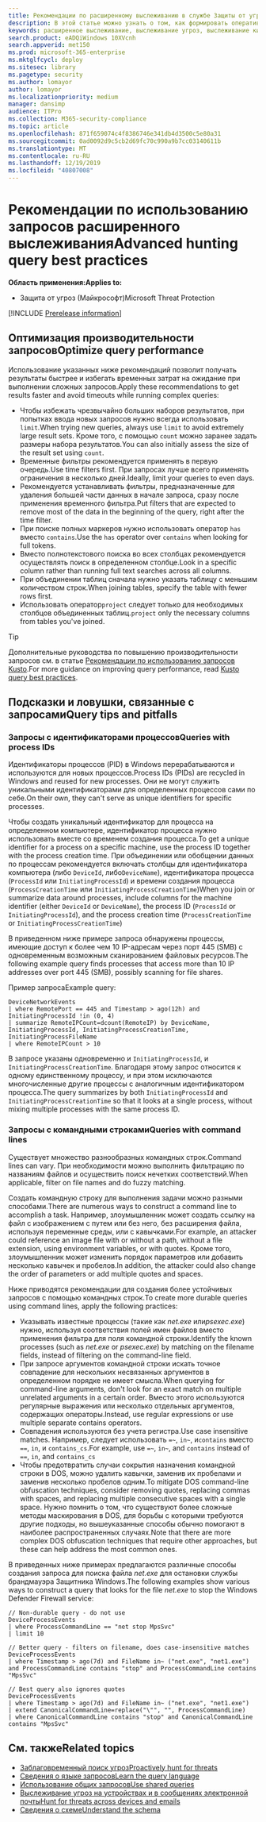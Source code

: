 ```yaml
---
title: Рекомендации по расширенному выслеживанию в службе Защиты от угроз (Майкрософт)
description: В этой статье можно узнать о том, как формировать оперативные, эффективные и безошибочные запросы в ходе расширенного выслеживания.
keywords: расширенное выслеживание, выслеживание угроз, выслеживание киберугроз, поиск, запрос, телеметрия, настройка обнаружения угроз, схема, kusto, избегание времени ожидания, командные строки, идентификатор процесса
search.product: eADQiWindows 10XVcnh
search.appverid: met150
ms.prod: microsoft-365-enterprise
ms.mktglfcycl: deploy
ms.sitesec: library
ms.pagetype: security
ms.author: lomayor
author: lomayor
ms.localizationpriority: medium
manager: dansimp
audience: ITPro
ms.collection: M365-security-compliance
ms.topic: article
ms.openlocfilehash: 871f659074c4f8386746e341db4d3500c5e80a31
ms.sourcegitcommit: 0ad0092d9c5cb2d69fc70c990a9b7cc03140611b
ms.translationtype: MT
ms.contentlocale: ru-RU
ms.lasthandoff: 12/19/2019
ms.locfileid: "40807008"
---
```

# <a name="advanced-hunting-query-best-practices"></a><span data-ttu-id="c3519-104">Рекомендации по использованию запросов расширенного выслеживания</span><span class="sxs-lookup"><span data-stu-id="c3519-104">Advanced hunting query best practices</span></span>

<span data-ttu-id="c3519-105">**Область применения:**</span><span class="sxs-lookup"><span data-stu-id="c3519-105">**Applies to:**</span></span>
- <span data-ttu-id="c3519-106">Защита от угроз (Майкрософт)</span><span class="sxs-lookup"><span data-stu-id="c3519-106">Microsoft Threat Protection</span></span>

[!INCLUDE [Prerelease information](../includes/prerelease.md)]

## <a name="optimize-query-performance"></a><span data-ttu-id="c3519-107">Оптимизация производительности запросов</span><span class="sxs-lookup"><span data-stu-id="c3519-107">Optimize query performance</span></span>
<span data-ttu-id="c3519-108">Использование указанных ниже рекомендаций позволит получать результаты быстрее и избегать временных затрат на ожидание при выполнении сложных запросов.</span><span class="sxs-lookup"><span data-stu-id="c3519-108">Apply these recommendations to get results faster and avoid timeouts while running complex queries:</span></span>
- <span data-ttu-id="c3519-109">Чтобы избежать чрезвычайно больших наборов результатов, при попытках ввода новых запросов нужно всегда использовать `limit`.</span><span class="sxs-lookup"><span data-stu-id="c3519-109">When trying new queries, always use `limit` to avoid extremely large result sets.</span></span> <span data-ttu-id="c3519-110">Кроме того, с помощью `count` можно заранее задать размеры набора результатов.</span><span class="sxs-lookup"><span data-stu-id="c3519-110">You can also initially assess the size of the result set using `count`.</span></span>
- <span data-ttu-id="c3519-111">Временные фильтры рекомендуется применять в первую очередь.</span><span class="sxs-lookup"><span data-stu-id="c3519-111">Use time filters first.</span></span> <span data-ttu-id="c3519-112">При запросах лучше всего применять ограничения в несколько дней.</span><span class="sxs-lookup"><span data-stu-id="c3519-112">Ideally, limit your queries to even days.</span></span>
- <span data-ttu-id="c3519-113">Рекомендуется устанавливать фильтры, предназначенные для удаления большей части данных в начале запроса, сразу после применения временного фильтра.</span><span class="sxs-lookup"><span data-stu-id="c3519-113">Put filters that are expected to remove most of the data in the beginning of the query, right after the time filter.</span></span>
- <span data-ttu-id="c3519-114">При поиске полных маркеров нужно использовать оператор `has` вместо `contains`.</span><span class="sxs-lookup"><span data-stu-id="c3519-114">Use the `has` operator over `contains` when looking for full tokens.</span></span>
- <span data-ttu-id="c3519-115">Вместо полнотекстового поиска во всех столбцах рекомендуется осуществлять поиск в определенном столбце.</span><span class="sxs-lookup"><span data-stu-id="c3519-115">Look in a specific column rather than running full text searches across all columns.</span></span>
- <span data-ttu-id="c3519-116">При объединении таблиц сначала нужно указать таблицу с меньшим количеством строк.</span><span class="sxs-lookup"><span data-stu-id="c3519-116">When joining tables, specify the table with fewer rows first.</span></span>
- <span data-ttu-id="c3519-117">Использовать оператор`project` следует только для необходимых столбцов объединенных таблиц.</span><span class="sxs-lookup"><span data-stu-id="c3519-117">`project` only the necessary columns from tables you've joined.</span></span>

>[!Tip]
><span data-ttu-id="c3519-118">Дополнительные руководства по повышению производительности запросов см. в статье [Рекомендации по использованию запросов Kusto](https://docs.microsoft.com/azure/kusto/query/best-practices).</span><span class="sxs-lookup"><span data-stu-id="c3519-118">For more guidance on improving query performance, read [Kusto query best practices](https://docs.microsoft.com/azure/kusto/query/best-practices).</span></span>

## <a name="query-tips-and-pitfalls"></a><span data-ttu-id="c3519-119">Подсказки и ловушки, связанные с запросами</span><span class="sxs-lookup"><span data-stu-id="c3519-119">Query tips and pitfalls</span></span>

### <a name="queries-with-process-ids"></a><span data-ttu-id="c3519-120">Запросы с идентификаторами процессов</span><span class="sxs-lookup"><span data-stu-id="c3519-120">Queries with process IDs</span></span>
<span data-ttu-id="c3519-121">Идентификаторы процессов (PID) в Windows перерабатываются и используются для новых процессов.</span><span class="sxs-lookup"><span data-stu-id="c3519-121">Process IDs (PIDs) are recycled in Windows and reused for new processes.</span></span> <span data-ttu-id="c3519-122">Они не могут служить уникальными идентификаторами для определенных процессов сами по себе.</span><span class="sxs-lookup"><span data-stu-id="c3519-122">On their own, they can't serve as unique identifiers for specific processes.</span></span>

<span data-ttu-id="c3519-123">Чтобы создать уникальный идентификатор для процесса на определенном компьютере, идентификатор процесса нужно использовать вместе со временем создания процесса.</span><span class="sxs-lookup"><span data-stu-id="c3519-123">To get a unique identifier for a process on a specific machine, use the process ID together with the process creation time.</span></span> <span data-ttu-id="c3519-124">При объединении или обобщении данных по процессам рекомендуется включать столбцы для идентификатора компьютера (либо `DeviceId`, либо`DeviceName`), идентификатора процесса (`ProcessId` или `InitiatingProcessId`) и времени создания процесса (`ProcessCreationTime` или `InitiatingProcessCreationTime`)</span><span class="sxs-lookup"><span data-stu-id="c3519-124">When you join or summarize data around processes, include columns for the machine identifier (either `DeviceId` or `DeviceName`), the process ID (`ProcessId` or `InitiatingProcessId`), and the process creation time (`ProcessCreationTime` or `InitiatingProcessCreationTime`)</span></span>

<span data-ttu-id="c3519-125">В приведенном ниже примере запроса обнаружены процессы, имеющие доступ к более чем 10 IP-адресам через порт 445 (SMB) с одновременным возможным сканированием файловых ресурсов.</span><span class="sxs-lookup"><span data-stu-id="c3519-125">The following example query finds processes that access more than 10 IP addresses over port 445 (SMB), possibly scanning for file shares.</span></span>

<span data-ttu-id="c3519-126">Пример запроса</span><span class="sxs-lookup"><span data-stu-id="c3519-126">Example query:</span></span>
```
DeviceNetworkEvents
| where RemotePort == 445 and Timestamp > ago(12h) and InitiatingProcessId !in (0, 4)
| summarize RemoteIPCount=dcount(RemoteIP) by DeviceName, InitiatingProcessId, InitiatingProcessCreationTime, InitiatingProcessFileName
| where RemoteIPCount > 10
```

<span data-ttu-id="c3519-127">В запросе указаны одновременно и `InitiatingProcessId`, и `InitiatingProcessCreationTime`. Благодаря этому запрос относится к одному единственному процессу, и при этом исключаются многочисленные другие процессы с аналогичным идентификатором процесса.</span><span class="sxs-lookup"><span data-stu-id="c3519-127">The query summarizes by both `InitiatingProcessId` and `InitiatingProcessCreationTime` so that it looks at a single process, without mixing multiple processes with the same process ID.</span></span>

### <a name="queries-with-command-lines"></a><span data-ttu-id="c3519-128">Запросы с командными строками</span><span class="sxs-lookup"><span data-stu-id="c3519-128">Queries with command lines</span></span>

<span data-ttu-id="c3519-129">Существует множество разнообразных командных строк.</span><span class="sxs-lookup"><span data-stu-id="c3519-129">Command lines can vary.</span></span> <span data-ttu-id="c3519-130">При необходимости можно выполнить фильтрацию по названиям файлов и осуществить поиск нечетких соответствий.</span><span class="sxs-lookup"><span data-stu-id="c3519-130">When applicable, filter on file names and do fuzzy matching.</span></span>

<span data-ttu-id="c3519-131">Создать командную строку для выполнения задачи можно разными способами.</span><span class="sxs-lookup"><span data-stu-id="c3519-131">There are numerous ways to construct a command line to accomplish a task.</span></span> <span data-ttu-id="c3519-132">Например, злоумышленник может создать ссылку на файл с изображением с путем или без него, без расширения файла, используя переменные среды, или с кавычками.</span><span class="sxs-lookup"><span data-stu-id="c3519-132">For example, an attacker could reference an image file with or without a path, without a file extension, using environment variables, or with quotes.</span></span> <span data-ttu-id="c3519-133">Кроме того, злоумышленник может изменить порядок параметров или добавить несколько кавычек и пробелов.</span><span class="sxs-lookup"><span data-stu-id="c3519-133">In addition, the attacker could also change the order of parameters or add multiple quotes and spaces.</span></span>

<span data-ttu-id="c3519-134">Ниже приводятся рекомендации для создания более устойчивых запросов с помощью командных строк.</span><span class="sxs-lookup"><span data-stu-id="c3519-134">To create more durable queries using command lines, apply the following practices:</span></span>

- <span data-ttu-id="c3519-135">Указывать известные процессы (такие как *net.exe* или*psexec.exe*) нужно, используя соответствия полей имен файлов вместо применения фильтра для поля командной строки.</span><span class="sxs-lookup"><span data-stu-id="c3519-135">Identify the known processes (such as *net.exe* or *psexec.exe*) by matching on the filename fields, instead of filtering on the command-line field.</span></span>
- <span data-ttu-id="c3519-136">При запросе аргументов командной строки искать точное совпадение для нескольких несвязанных аргументов в определенном порядке не имеет смысла.</span><span class="sxs-lookup"><span data-stu-id="c3519-136">When querying for command-line arguments, don't look for an exact match on multiple unrelated arguments in a certain order.</span></span> <span data-ttu-id="c3519-137">Вместо этого используются регулярные выражения или несколько отдельных аргументов, содержащих операторы.</span><span class="sxs-lookup"><span data-stu-id="c3519-137">Instead, use regular expressions or use multiple separate contains operators.</span></span>
- <span data-ttu-id="c3519-138">Совпадения используются без учета регистра.</span><span class="sxs-lookup"><span data-stu-id="c3519-138">Use case insensitive matches.</span></span> <span data-ttu-id="c3519-139">Например, следует использовать `=~`, `in~`, и`contains` вместо `==`, `in`, и `contains_cs`.</span><span class="sxs-lookup"><span data-stu-id="c3519-139">For example, use `=~`, `in~`, and `contains` instead of `==`, `in`, and `contains_cs`</span></span>
- <span data-ttu-id="c3519-140">Чтобы предотвратить случаи сокрытия назначения командной строки в DOS, можно удалить кавычки, заменив их пробелами и заменив несколько пробелов одним.</span><span class="sxs-lookup"><span data-stu-id="c3519-140">To mitigate DOS command-line obfuscation techniques, consider removing quotes, replacing commas with spaces, and replacing multiple consecutive spaces with a single space.</span></span> <span data-ttu-id="c3519-141">Нужно помнить о том, что существуют более сложные методы маскирования в DOS, для борьбы с которыми требуются другие подходы, но вышеуказанные способы обычно помогают в наиболее распространенных случаях.</span><span class="sxs-lookup"><span data-stu-id="c3519-141">Note that there are more complex DOS obfuscation techniques that require other approaches, but these can help address the most common ones.</span></span>

<span data-ttu-id="c3519-142">В приведенных ниже примерах предлагаются различные способы создания запроса для поиска файла *net.exe* для остановки службы брандмауэра Защитника Windows.</span><span class="sxs-lookup"><span data-stu-id="c3519-142">The following examples show various ways to construct a query that looks for the file *net.exe* to stop the Windows Defender Firewall service:</span></span>

```
// Non-durable query - do not use
DeviceProcessEvents
| where ProcessCommandLine == "net stop MpsSvc"
| limit 10

// Better query - filters on filename, does case-insensitive matches
DeviceProcessEvents
| where Timestamp > ago(7d) and FileName in~ ("net.exe", "net1.exe") and ProcessCommandLine contains "stop" and ProcessCommandLine contains "MpsSvc" 

// Best query also ignores quotes
DeviceProcessEvents
| where Timestamp > ago(7d) and FileName in~ ("net.exe", "net1.exe")
| extend CanonicalCommandLine=replace("\"", "", ProcessCommandLine)
| where CanonicalCommandLine contains "stop" and CanonicalCommandLine contains "MpsSvc" 
```
## <a name="related-topics"></a><span data-ttu-id="c3519-143">См. также</span><span class="sxs-lookup"><span data-stu-id="c3519-143">Related topics</span></span>
- [<span data-ttu-id="c3519-144">Заблаговременный поиск угроз</span><span class="sxs-lookup"><span data-stu-id="c3519-144">Proactively hunt for threats</span></span>](advanced-hunting-overview.md)
- [<span data-ttu-id="c3519-145">Сведения о языке запросов</span><span class="sxs-lookup"><span data-stu-id="c3519-145">Learn the query language</span></span>](advanced-hunting-query-language.md)
- [<span data-ttu-id="c3519-146">Использование общих запросов</span><span class="sxs-lookup"><span data-stu-id="c3519-146">Use shared queries</span></span>](advanced-hunting-shared-queries.md)
- [<span data-ttu-id="c3519-147">Выслеживание угроз на устройствах и в сообщениях электронной почты</span><span class="sxs-lookup"><span data-stu-id="c3519-147">Hunt for threats across devices and emails</span></span>](advanced-hunting-query-emails-devices.md)
- [<span data-ttu-id="c3519-148">Сведения о схеме</span><span class="sxs-lookup"><span data-stu-id="c3519-148">Understand the schema</span></span>](advanced-hunting-schema-tables.md)
